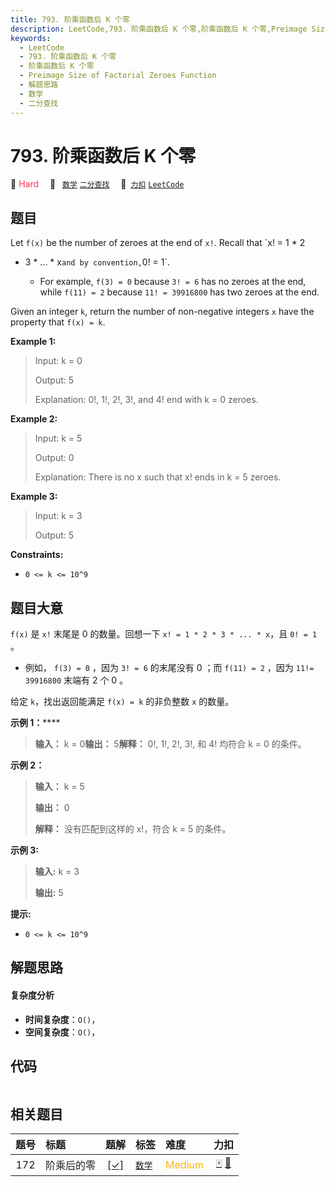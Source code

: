```yaml
---
title: 793. 阶乘函数后 K 个零
description: LeetCode,793. 阶乘函数后 K 个零,阶乘函数后 K 个零,Preimage Size of Factorial Zeroes Function,解题思路,数学,二分查找
keywords:
  - LeetCode
  - 793. 阶乘函数后 K 个零
  - 阶乘函数后 K 个零
  - Preimage Size of Factorial Zeroes Function
  - 解题思路
  - 数学
  - 二分查找
---
```


# 793. 阶乘函数后 K 个零

🔴 <font color=#ff334b>Hard</font>&emsp; 🔖&ensp; [`数学`](/tag/math.md) [`二分查找`](/tag/binary-search.md)&emsp; 🔗&ensp;[`力扣`](https://leetcode.cn/problems/preimage-size-of-factorial-zeroes-function) [`LeetCode`](https://leetcode.com/problems/preimage-size-of-factorial-zeroes-function)

## 题目

Let `f(x)` be the number of zeroes at the end of `x!`. Recall that `x! = 1 * 2
* 3 * ... * x` and by convention, `0! = 1`.

  * For example, `f(3) = 0` because `3! = 6` has no zeroes at the end, while `f(11) = 2` because `11! = 39916800` has two zeroes at the end.

Given an integer `k`, return the number of non-negative integers `x` have the
property that `f(x) = k`.



**Example 1:**

> Input: k = 0
> 
> Output: 5
> 
> Explanation: 0!, 1!, 2!, 3!, and 4! end with k = 0 zeroes.

**Example 2:**

> Input: k = 5
> 
> Output: 0
> 
> Explanation: There is no x such that x! ends in k = 5 zeroes.

**Example 3:**

> Input: k = 3
> 
> Output: 5

**Constraints:**

  * `0 <= k <= 10^9`


## 题目大意

 `f(x)` 是 `x!` 末尾是 0 的数量。回想一下 `x! = 1 * 2 * 3 * ... * x`，且 `0! = 1` 。

  * 例如， `f(3) = 0` ，因为 `3! = 6` 的末尾没有 0 ；而 `f(11) = 2` ，因为 `11!= 39916800` 末端有 2 个 0 。

给定 `k`，找出返回能满足 `f(x) = k` 的非负整数 `x` 的数量。



**示例 1：******

> 
> 
> 
> 
> 
> **输入：** k = 0**输出：** 5**解释：** 0!, 1!, 2!, 3!, 和 4! 均符合 k = 0 的条件。
> 
> 

**示例 2：**

> 
> 
> 
> 
> 
> **输入：** k = 5
> 
> **输出：** 0
> 
> **解释：** 没有匹配到这样的 x!，符合 k = 5 的条件。

**示例 3:**

> 
> 
> 
> 
> 
> **输入:** k = 3
> 
> **输出:** 5
> 
> 



**提示:**

  * `0 <= k <= 10^9`


## 解题思路

#### 复杂度分析

- **时间复杂度**：`O()`，
- **空间复杂度**：`O()`，

## 代码

```javascript

```

## 相关题目

<!-- prettier-ignore -->
| 题号 | 标题 | 题解 | 标签 | 难度 | 力扣 |
| :------: | :------ | :------: | :------ | :------ | :------: |
| 172 | 阶乘后的零 | [[✓]](/problem/0172.md) |  [`数学`](/tag/math.md) | <font color=#ffb800>Medium</font> | [🀄️](https://leetcode.cn/problems/factorial-trailing-zeroes) [🔗](https://leetcode.com/problems/factorial-trailing-zeroes) |